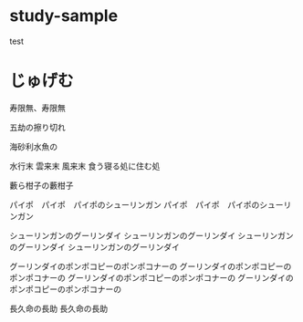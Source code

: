 # study-sample
test

# じゅげむ

寿限無、寿限無

五劫の擦り切れ

海砂利水魚の

水行末 雲来末 風来末
食う寝る処に住む処

藪ら柑子の藪柑子

パイポ　パイポ　パイポのシューリンガン
パイポ　パイポ　パイポのシューリンガン

シューリンガンのグーリンダイ
シューリンガンのグーリンダイ
シューリンガンのグーリンダイ
シューリンガンのグーリンダイ

グーリンダイのポンポコピーのポンポコナーの
グーリンダイのポンポコピーのポンポコナーの
グーリンダイのポンポコピーのポンポコナーの
グーリンダイのポンポコピーのポンポコナーの

長久命の長助
長久命の長助
